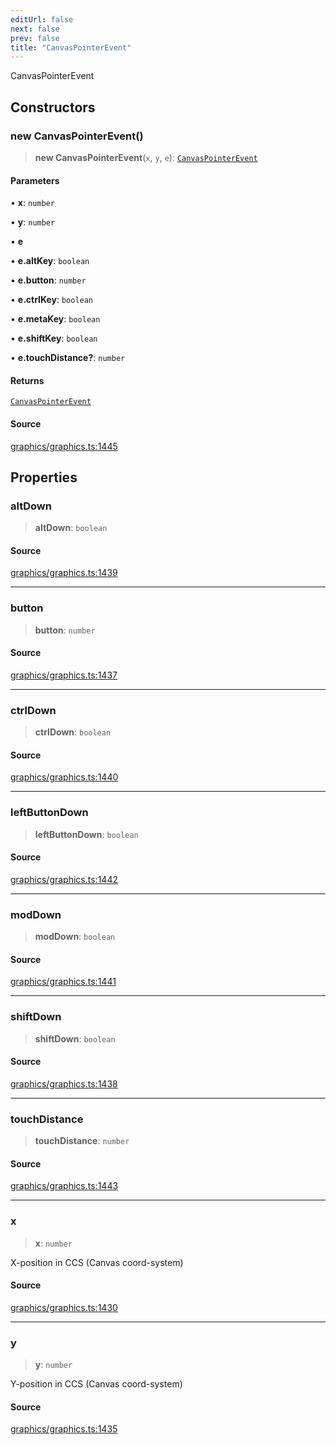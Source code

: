 ```yaml
---
editUrl: false
next: false
prev: false
title: "CanvasPointerEvent"
---
```


CanvasPointerEvent

## Constructors

### new CanvasPointerEvent()

> **new CanvasPointerEvent**(`x`, `y`, `e`): [`CanvasPointerEvent`](/api-core/classes/canvaspointerevent/)

#### Parameters

• **x**: `number`

• **y**: `number`

• **e**

• **e.altKey**: `boolean`

• **e.button**: `number`

• **e.ctrlKey**: `boolean`

• **e.metaKey**: `boolean`

• **e.shiftKey**: `boolean`

• **e.touchDistance?**: `number`

#### Returns

[`CanvasPointerEvent`](/api-core/classes/canvaspointerevent/)

#### Source

[graphics/graphics.ts:1445](https://github.com/dgmjs/dgmjs/blob/main/packages/core/src/graphics/graphics.ts#L1445)

## Properties

### altDown

> **altDown**: `boolean`

#### Source

[graphics/graphics.ts:1439](https://github.com/dgmjs/dgmjs/blob/main/packages/core/src/graphics/graphics.ts#L1439)

***

### button

> **button**: `number`

#### Source

[graphics/graphics.ts:1437](https://github.com/dgmjs/dgmjs/blob/main/packages/core/src/graphics/graphics.ts#L1437)

***

### ctrlDown

> **ctrlDown**: `boolean`

#### Source

[graphics/graphics.ts:1440](https://github.com/dgmjs/dgmjs/blob/main/packages/core/src/graphics/graphics.ts#L1440)

***

### leftButtonDown

> **leftButtonDown**: `boolean`

#### Source

[graphics/graphics.ts:1442](https://github.com/dgmjs/dgmjs/blob/main/packages/core/src/graphics/graphics.ts#L1442)

***

### modDown

> **modDown**: `boolean`

#### Source

[graphics/graphics.ts:1441](https://github.com/dgmjs/dgmjs/blob/main/packages/core/src/graphics/graphics.ts#L1441)

***

### shiftDown

> **shiftDown**: `boolean`

#### Source

[graphics/graphics.ts:1438](https://github.com/dgmjs/dgmjs/blob/main/packages/core/src/graphics/graphics.ts#L1438)

***

### touchDistance

> **touchDistance**: `number`

#### Source

[graphics/graphics.ts:1443](https://github.com/dgmjs/dgmjs/blob/main/packages/core/src/graphics/graphics.ts#L1443)

***

### x

> **x**: `number`

X-position in CCS (Canvas coord-system)

#### Source

[graphics/graphics.ts:1430](https://github.com/dgmjs/dgmjs/blob/main/packages/core/src/graphics/graphics.ts#L1430)

***

### y

> **y**: `number`

Y-position in CCS (Canvas coord-system)

#### Source

[graphics/graphics.ts:1435](https://github.com/dgmjs/dgmjs/blob/main/packages/core/src/graphics/graphics.ts#L1435)
